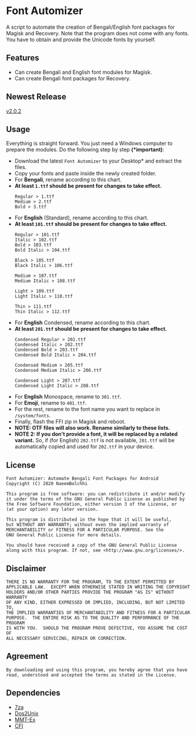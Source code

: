 # Font Automizer
A script to automate the creation of Bengali/English font packages for Magisk and Recovery.
Note that the program does not come with any fonts. You have to obtain and provide the Unicode fonts by yourself.

## Features
* Can create Bengali and English font modules for Magisk.
* Can create Bengali font packages for Recovery.

## Newest Release
[v2.0.2](https://github.com/NaeemBolchhi/FontAutomizer/releases)

## Usage
Everything is straight forward. You just need a Windows computer to prepare the modules.
Do the following step by step __(*important)__:
- Download the latest ``Font Automizer`` to your Desktop* and extract the files.
- Copy your fonts and paste inside the newly created folder.
- For __Bengali__, rename according to this chart.
- __At least ``1.ttf`` should be present for changes to take effect.__
  ```
  Regular > 1.ttf
  Medium > 2.ttf
  Bold > 3.ttf
  ```
- For __English__ (Standard), rename according to this chart.
- __At least ``101.ttf`` should be present for changes to take effect.__
  ```
  Regular > 101.ttf
  Italic > 102.ttf
  Bold > 103.ttf
  Bold Italic > 104.ttf

  Black > 105.ttf
  Black Italic > 106.ttf

  Medium > 107.ttf
  Medium Italic > 108.ttf

  Light > 109.ttf
  Light Italic > 110.ttf

  Thin > 111.ttf
  Thin Italic > 112.ttf
  ```
- For __English__ Condensed, rename according to this chart.
- __At least ``201.ttf`` should be present for changes to take effect.__
  ```
  Condensed Regular > 201.ttf
  Condensed Italic > 202.ttf
  Condensed Bold > 203.ttf
  Condensed Bold Italic > 204.ttf

  Condensed Medium > 205.ttf
  Condensed Medium Italic > 206.ttf

  Condensed Light > 207.ttf
  Condensed Light Italic > 208.ttf
  ```
- For __English__ Monospace, rename to ``301.ttf``.
- For __Emoji__, rename to ``401.ttf``.
- For the rest, rename to the font name you want to replace in ```/system/fonts```.
- Finally, flash the FFI zip in Magisk and reboot.
- __NOTE: OTF files will also work. Rename similarly to these lists.__
- __NOTE 2: If you don't provide a font, it will be replaced by a related variant.__ So, if (for English) ``202.ttf`` is not available, ``201.ttf`` will be automatically copied and used for ``202.ttf`` in your device.

## License

    Font Automizer: Automate Bengali Font Packages for Android
    Copyright (C) 2020 NaeemBolchhi

    This program is free software: you can redistribute it and/or modify
    it under the terms of the GNU General Public License as published by
    the Free Software Foundation, either version 3 of the License, or
    (at your option) any later version.

    This program is distributed in the hope that it will be useful,
    but WITHOUT ANY WARRANTY; without even the implied warranty of
    MERCHANTABILITY or FITNESS FOR A PARTICULAR PURPOSE. See the
    GNU General Public License for more details.

    You should have received a copy of the GNU General Public License
    along with this program. If not, see <http://www.gnu.org/licenses/>.

## Disclaimer

    THERE IS NO WARRANTY FOR THE PROGRAM, TO THE EXTENT PERMITTED BY
    APPLICABLE LAW.  EXCEPT WHEN OTHERWISE STATED IN WRITING THE COPYRIGHT
    HOLDERS AND/OR OTHER PARTIES PROVIDE THE PROGRAM "AS IS" WITHOUT WARRANTY
    OF ANY KIND, EITHER EXPRESSED OR IMPLIED, INCLUDING, BUT NOT LIMITED TO,
    THE IMPLIED WARRANTIES OF MERCHANTABILITY AND FITNESS FOR A PARTICULAR
    PURPOSE.  THE ENTIRE RISK AS TO THE QUALITY AND PERFORMANCE OF THE PROGRAM
    IS WITH YOU.  SHOULD THE PROGRAM PROVE DEFECTIVE, YOU ASSUME THE COST OF
    ALL NECESSARY SERVICING, REPAIR OR CORRECTION.
    
## Agreement

    By downloading and using this program, you hereby agree that you have
    read, understood and accepted the terms as stated in the License.

## Dependencies
- [7za](https://www.7-zip.org/download.html)
- [Dos2Unix](https://sourceforge.net/projects/dos2unix/)
- [MMT-Ex](https://github.com/Zackptg5/MMT-Extended)
- [CFI](https://github.com/nongthaihoang/custom_font_installer)
